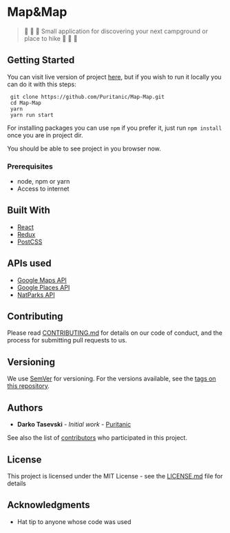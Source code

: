 # Map&Map

> :evergreen_tree: :mount_fuji: :evergreen_tree: Small application for discovering your next campground or place to hike :evergreen_tree: :mount_fuji: :evergreen_tree:

## Getting Started

You can visit live version of project [here](https://whispering-wildwood-68820.herokuapp.com/), but if you wish to run it locally you can do it with this steps:

```shell
 git clone https://github.com/Puritanic/Map-Map.git
 cd Map-Map
 yarn
 yarn run start
```

For installing packages you can use `npm` if you prefer it, just run `npm install` once you are in project dir.

You should be able to see project in you browser now.

### Prerequisites

-   node, npm or yarn
-   Access to internet

## Built With

-   [React](#)
-   [Redux](#)
-   [PostCSS](#)

## APIs used

-   [Google Maps API](http://www.dropwizard.io/1.0.2/docs/)
-   [Google Places API](https://maven.apache.org/)
-   [NatParks API](https://rometools.github.io/rome/)

## Contributing

Please read [CONTRIBUTING.md](#) for details on our code of conduct, and the process for submitting pull requests to us.

## Versioning

We use [SemVer](http://semver.org/) for versioning. For the versions available, see the [tags on this repository](https://github.com/your/project/tags).

## Authors

-   **Darko Tasevski** - _Initial work_ - [Puritanic](https://github.com/Puritanic)

See also the list of [contributors](#) who participated in this project.

## License

This project is licensed under the MIT License - see the [LICENSE.md](LICENSE.md) file for details

## Acknowledgments

-   Hat tip to anyone whose code was used
